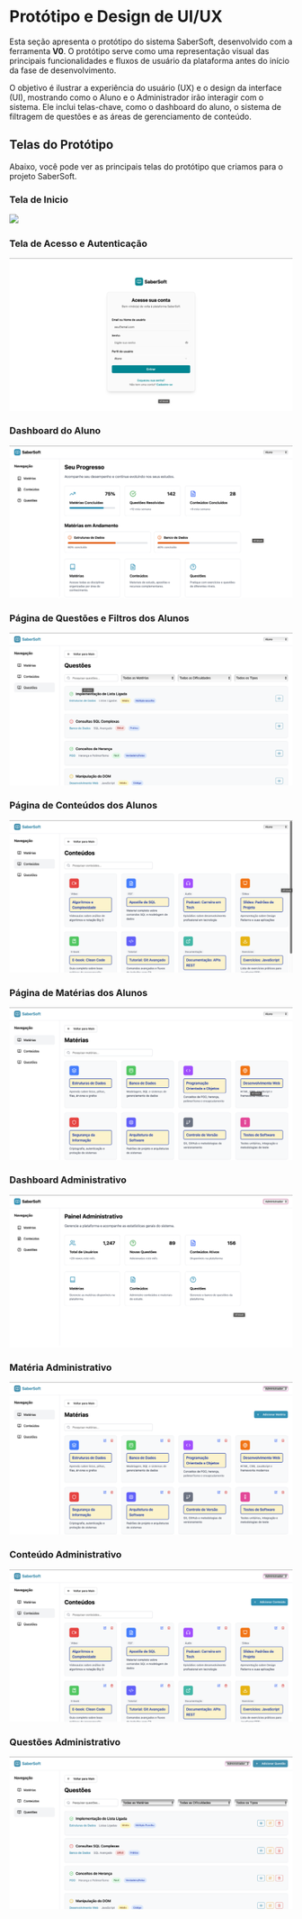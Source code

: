 # Protótipo e Design de UI/UX

Esta seção apresenta o protótipo do sistema SaberSoft, desenvolvido com a ferramenta **V0**. O protótipo serve como uma representação visual das principais funcionalidades e fluxos de usuário da plataforma antes do início da fase de desenvolvimento.

O objetivo é ilustrar a experiência do usuário (UX) e o design da interface (UI), mostrando como o Aluno e o Administrador irão interagir com o sistema. Ele inclui telas-chave, como o dashboard do aluno, o sistema de filtragem de questões e as áreas de gerenciamento de conteúdo.



## Telas do Protótipo

Abaixo, você pode ver as principais telas do protótipo que criamos para o projeto SaberSoft.

### Tela de Inicio
<img src="/SaberSoftDoc/assets/tela-acesso.png">

### Tela de Acesso e Autenticação

![Tela de Acesso e Autenticação do SaberSoft](../assets/tela-acesso.png)

### Dashboard do Aluno

![Dashboard do Aluno com progresso e matérias](../assets/tela-aluno.png)

### Página de Questões e Filtros dos Alunos

![Página de questões e filtros de busca](../assets/tela-questoes-aluno.png)

### Página de Conteúdos dos Alunos

![Página de conteúdos](../assets/tela-conteudo-aluno.png)

### Página de Matérias dos Alunos

![Página de matérias](../assets/tela-materia-aluno.png)

### Dashboard Administrativo

![Dashboard administrativo com métricas do sistema](../assets/tela-adm.png)

### Matéria Administrativo

![Matéria administrativo com métricas do sistema](../assets/tela-adm-materia.png)

### Conteúdo Administrativo

![Conteúdo administrativo com métricas do sistema](../assets/tela-adm-conteudo.png)

### Questões Administrativo

![Questões administrativo com métricas do sistema](../assets/tela-adm-questao.png)

